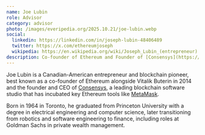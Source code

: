 ```yaml
---
name: Joe Lubin
role: Advisor
category: advisor
photo: /images/everipedia.org/2025.10.21/joe-lubin.webp
social:
  linkedin: https://linkedin.com/in/joseph-lubin-48406489
  twitter: https://x.com/ethereumjoseph
  wikipedia: https://en.wikipedia.org/wiki/Joseph_Lubin_(entrepreneur)
description: Co-founder of Ethereum and Founder of [Consensys](https://consensys.io/). Chairman of the [SharpLink Gaming](https://www.sharplink.com/) Ethereum digital treasury company.
---
```


Joe Lubin is a Canadian-American entrepreneur and blockchain pioneer, best known as a co-founder of Ethereum alongside Vitalik Buterin in 2014 and the founder and CEO of [Consensys](https://consensys.io/), a leading blockchain software studio that has incubated key Ethereum tools like [MetaMask](https://metamask.io/).

Born in 1964 in Toronto, he graduated from Princeton University with a degree in electrical engineering and computer science, later transitioning from robotics and software engineering to finance, including roles at Goldman Sachs in private wealth management.
